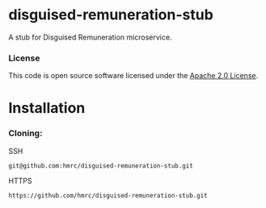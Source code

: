 
# disguised-remuneration-stub

A stub for Disguised Remuneration microservice.

### License

This code is open source software licensed under the [Apache 2.0 License]("http://www.apache.org/licenses/LICENSE-2.0.html").

# Installation
### Cloning:

SSH
```
git@github.com:hmrc/disguised-remuneration-stub.git
```
HTTPS
```
https://github.com/hmrc/disguised-remuneration-stub.git
```
